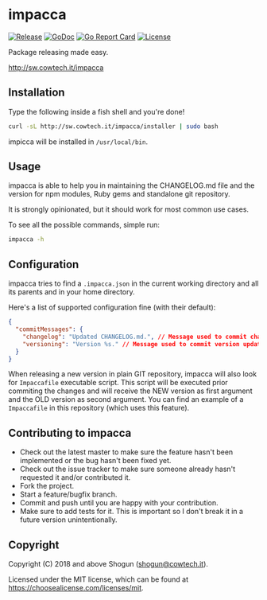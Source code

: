 # impacca

[![Release](https://img.shields.io/github/release/ShogunPanda/impacca.svg)](https://github.com/ShogunPanda/impacca/releases/latest)
[![GoDoc](https://godoc.org/github.com/ShogunPanda/impacca?status.svg)](https://godoc.org/github.com/ShogunPanda/impacca)
[![Go Report Card](https://goreportcard.com/badge/github.com/ShogunPanda/impacca)](https://goreportcard.com/report/github.com/ShogunPanda/impacca)
[![License](https://img.shields.io/github/license/ShogunPanda/impacca.svg)](https://github.com/ShogunPanda/impacca/blob/master/LICENSE.md)

Package releasing made easy.

http://sw.cowtech.it/impacca

## Installation

Type the following inside a fish shell and you're done!

```bash
curl -sL http://sw.cowtech.it/impacca/installer | sudo bash
```

impicca will be installed in `/usr/local/bin`.

## Usage

impacca is able to help you in maintaining the CHANGELOG.md file and the version for npm modules, Ruby gems and standalone git repository.

It is strongly opinionated, but it should work for most common use cases.

To see all the possible commands, simple run:

```bash
impacca -h
```

## Configuration

impacca tries to find a `.impacca.json` in the current working directory and all its parents and in your home directory.

Here's a list of supported configuration fine (with their default):

```json
{
  "commitMessages": {
    "changelog": "Updated CHANGELOG.md.", // Message used to commit changelog updates.
    "versioning": "Version %s." // Message used to commit version updates. %s will be replaced with the NEW version
  }
}
```

When releasing a new version in plain GIT repository, impacca will also look for `Impaccafile` executable script.
This script will be executed prior commiting the changes and will receive the NEW version as first argument and the OLD version as second argument.
You can find an example of a `Impaccafile` in this repository (which uses this feature).

## Contributing to impacca

- Check out the latest master to make sure the feature hasn't been implemented or the bug hasn't been fixed yet.
- Check out the issue tracker to make sure someone already hasn't requested it and/or contributed it.
- Fork the project.
- Start a feature/bugfix branch.
- Commit and push until you are happy with your contribution.
- Make sure to add tests for it. This is important so I don't break it in a future version unintentionally.

## Copyright

Copyright (C) 2018 and above Shogun (shogun@cowtech.it).

Licensed under the MIT license, which can be found at https://choosealicense.com/licenses/mit.

